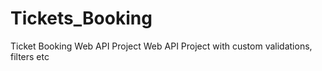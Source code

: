 # Tickets_Booking
Ticket Booking Web API Project
Web API Project with custom validations, filters  etc

